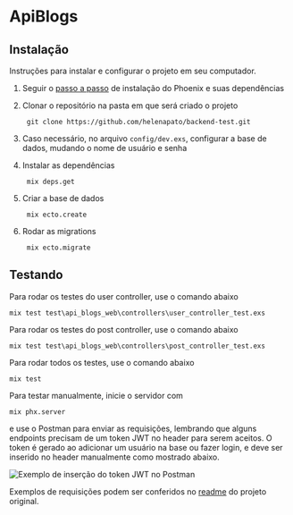 # ApiBlogs

## Instalação
Instruções para instalar e configurar o projeto em seu computador.
1. Seguir o [passo a passo](https://hexdocs.pm/phoenix/installation.html) de instalação do Phoenix e suas dependências
2. Clonar o repositório na pasta em que será criado o projeto

		git clone https://github.com/helenapato/backend-test.git
3. Caso necessário, no arquivo `config/dev.exs`, configurar a base de dados, mudando o nome de usuário e senha
4. Instalar as dependências

		mix deps.get
5. Criar a base de dados

		mix ecto.create 
6. Rodar as migrations

		mix ecto.migrate
## Testando
Para rodar os testes do user controller, use o comando abaixo

	mix test test\api_blogs_web\controllers\user_controller_test.exs

Para rodar os testes do post controller, use o comando abaixo

	mix test test\api_blogs_web\controllers\post_controller_test.exs
Para rodar todos os testes, use o comando abaixo

	mix test
Para testar manualmente, inicie o servidor com 

	mix phx.server
e use o Postman para enviar as requisições, lembrando que alguns endpoints precisam de um token JWT no header para serem aceitos. O token é gerado ao adicionar um usuário na base ou fazer login, e deve ser inserido no header manualmente como mostrado abaixo.

![Exemplo de inserção do token JWT no Postman](https://miro.medium.com/max/1400/1*iEe9LDRGZleHCcFZrKGrYg.png "Inserindo token JWT no header do Postman")

Exemplos de requisições podem ser conferidos no [readme](https://github.com/betrybe/backend-test/blob/master/README.md) do projeto original.
